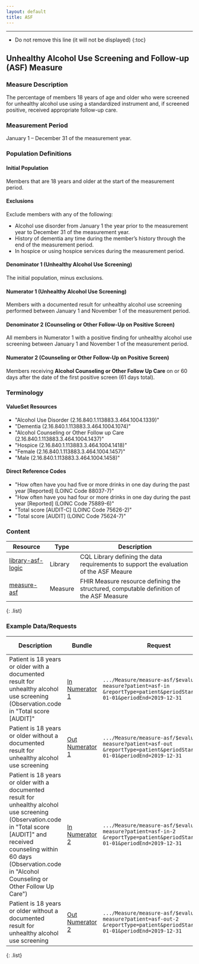 ```yaml
---
layout: default
title: ASF
---
```


---

<!-- TOC  the css styling for this is \pages\assets\css\project.css under 'markdown-toc'-->

* Do not remove this line (it will not be displayed)
{:toc}

## Unhealthy Alcohol Use Screening and Follow-up (ASF) Measure

### Measure Description

The percentage of members 18 years of age and older who were screened for unhealthy alcohol use using a standardized instrument and, if screened positive, received appropriate follow-up care.

### Measurement Period

January 1 – December 31 of the measurement year.

### Population Definitions

#### Initial Population

Members that are 18 years and older at the start of the measurement period.

#### Exclusions

Exclude members with any of the following:
*  Alcohol use disorder from January 1 the year prior to the measurement year to December 31 of the measurement year.
*  History of dementia any time during the member’s history through the end of the measurement period.
*  In hospice or using hospice services during the measurement period.

#### Denominator 1 (Unhealthy Alcohol Use Screening)

The initial population, minus exclusions.

#### Numerator 1 (Unhealthy Alcohol Use Screening)

Members with a documented result for unhealthy alcohol use screening
performed between January 1 and November 1 of the measurement period.

#### Denominator 2 (Counseling or Other Follow-Up on Positive Screen)

All members in Numerator 1 with a positive finding for unhealthy alcohol use screening between January 1 and November 1 of the measurement period.

#### Numerator 2 (Counseling or Other Follow-Up on Positive Screen)

Members receiving __Alcohol Counseling or Other Follow Up Care__ on or 60 days after the date of the first positive screen (61 days total).

### Terminology

#### ValueSet Resources

* "Alcohol Use Disorder (2.16.840.1.113883.3.464.1004.1339)"
* "Dementia (2.16.840.1.113883.3.464.1004.1074)"
* "Alcohol Counseling or Other Follow up Care (2.16.840.1.113883.3.464.1004.1437)"
* "Hospice (2.16.840.1.113883.3.464.1004.1418)"
* "Female (2.16.840.1.113883.3.464.1004.1457)"
* "Male (2.16.840.1.113883.3.464.1004.1458)"

#### Direct Reference Codes

* "How often have you had five or more drinks in one day during the past year [Reported] (LOINC Code 88037-7)"
* "How often have you had four or more drinks in one day during the past year [Reported] (LOINC Code 75889-6)"
* "Total score \[AUDIT-C] (LOINC Code 75626-2)"
* "Total score \[AUDIT] (LOINC Code 75624-7)"

### Content

| Resource | Type | Description |
| -------- | ---- | ----------- |
| [library-asf-logic](Library-library-asf-logic.html) | Library | CQL Library defining the data requirements to support the evaluation of the ASF Meaure |
| [measure-asf](Measure-measure-asf.html) | Measure | FHIR Measure resource defining the structured, computable definition of the ASF Measure |
{: .list} 

### Example Data/Requests

| Description | Bundle | Request | Expected Response |
| ----------- | ------ | ------- | ----------------- |
| Patient is 18 years or older with a documented result for unhealthy alcohol use screening (Observation.code in "Total score \[AUDIT]" | [In Numerator 1](Bundle-asf-in.html) | `.../Measure/measure-asf/$evaluate-measure?patient=asf-in`<br/>`&reportType=patient&periodStart=2019-01-01&periodEnd=2019-12-31` | [ASF in Numerator 1 MeasureReport](MeasureReport-asf-in.html) |
| Patient is 18 years or older without a documented result for unhealthy alcohol use screening | [Out Numerator 1](Bundle-asf-out.html) | `.../Measure/measure-asf/$evaluate-measure?patient=asf-out`<br/>`&reportType=patient&periodStart=2019-01-01&periodEnd=2019-12-31` | [ASF out Numerator 1 MeasureReport](MeasureReport-asf-out.html) |
| Patient is 18 years or older with a documented result for unhealthy alcohol use screening (Observation.code in "Total score \[AUDIT]" and received counseling within 60 days (Observation.code in "Alcohol Counseling or Other Follow Up Care") | [In Numerator 2](Bundle-asf-in-2.html) | `.../Measure/measure-asf/$evaluate-measure?patient=asf-in-2`<br/>`&reportType=patient&periodStart=2019-01-01&periodEnd=2019-12-31` | [ASF in Numerator 2 MeasureReport](MeasureReport-asf-in-2.html) |
| Patient is 18 years or older without a documented result for unhealthy alcohol use screening | [Out Numerator 2](Bundle-asf-out-2.html) | `.../Measure/measure-asf/$evaluate-measure?patient=asf-out-2`<br/>`&reportType=patient&periodStart=2019-01-01&periodEnd=2019-12-31` | [ASF in Numerator 2 MeasureReport](MeasureReport-asf-out-2.html) |
{: .list} 
